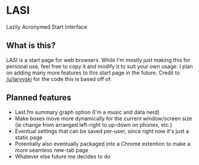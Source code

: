 # LASI

Lazily Acronymed Start Interface

## What is this?

LASI is a start page for web browsers. While I'm mostly just making this for personal use, feel free to copy it and modify it to suit your own usage. I plan on adding many more features to this start page in the future. Credit to [/u/jarvvski](https://www.reddit.com/r/startpages/comments/5gjfpv/terminal_in_the_browser/) for the code this is based off of.

## Planned features
* Last.fm summary graph option (I'm a music and data nerd)
* Make boxes move more dynamically for the current window/screen size (ie change from arranged left-right to up-down on phones, etc.)
* Eventual settings that can be saved per-user, since right now it's just a static page
* Potentially also eventually packaged into a Chrome extention to make a more seamless new-tab page
* Whatever else future me decides to do
